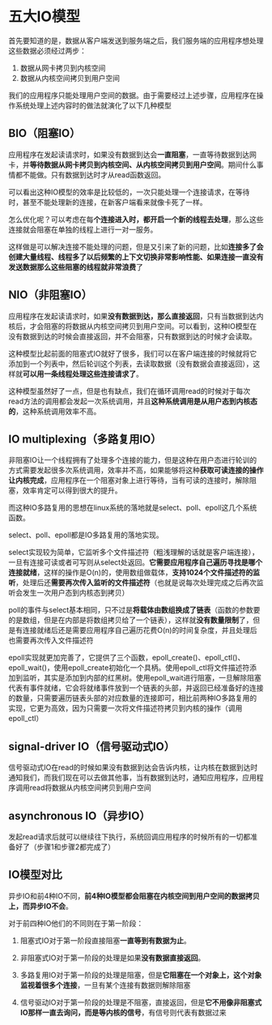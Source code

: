 # 五大IO模型

首先要知道的是，数据从客户端发送到服务端之后，我们服务端的应用程序想处理这些数据必须经过两步：

1. 数据从网卡拷贝到内核空间
2. 数据从内核空间拷贝到用户空间

我们的应用程序只能处理用户空间的数据。由于需要经过上述步骤，应用程序在操作系统处理上述内容时的做法就演化了以下几种模型

## BIO（阻塞IO）

应用程序在发起读请求时，如果没有数据到达会**一直阻塞**，一直等待数据到达网卡，并**等待数据从网卡拷贝到内核空间、从内核空间拷贝到用户空间**。期间什么事情都不能做。只有数据到达时才从read函数返回。

可以看出这种IO模型的效率是比较低的，一次只能处理一个连接请求，在等待时，甚至不能处理新的连接，在新客户端看来就像卡死了一样。

怎么优化呢？可以考虑在每**个连接进入时，都开启一个新的线程去处理**，那么这些连接就会阻塞在单独的线程上进行一对一服务。

这样做是可以解决连接不能处理的问题，但是又引来了新的问题，比如**连接多了会创建大量线程、线程多了以后频繁的上下文切换非常影响性能、如果连接一直没有发送数据那么这些阻塞的线程就非常浪费**了

## NIO（非阻塞IO）

应用程序在发起读请求时，如果**没有数据到达，那么直接返回**，只有当数据到达内核后，才会阻塞的将数据从内核空间拷贝到用户空间。可以看到，这种IO模型在没有数据到达的时候会直接返回，并不会阻塞，只有数据到达的时候才会读取。

这种模型比起前面的阻塞式IO就好了很多，我们可以在客户端连接的时候就将它添加到一个列表中，然后轮训这个列表，去读取数据（没有数据会直接返回），这样就**可以用一条线程处理这些连接请求了**。

这种模型虽然好了一点，但是也有缺点，我们在循环调用read的时候对于每次read方法的调用都会发起一次系统调用，并且**这种系统调用是从用户态到内核态的**，这种系统调用效率不高。

## IO multiplexing（多路复用IO）

非阻塞IO让一个线程拥有了处理多个连接的能力，但是这种在用户态进行轮训的方式需要发起很多次系统调用，效率并不高，如果能够将这种**获取可读连接的操作让内核完成**，应用程序在一个阻塞对象上进行等待，当有可读的连接时，解除阻塞，效率肯定可以得到很大的提升。

而这种IO多路复用的思想在linux系统的落地就是select、poll、epoll这几个系统函数。

select、poll、epoll都是IO多路复用的落地实现。

select实现较为简单，它监听多个文件描述符（粗浅理解的话就是客户端连接），一旦有连接可读或者可写则从select处返回。**它需要应用程序自己遍历寻找是哪个连接就绪**，这样的操作是O(n)的，使用数组做载体，**支持1024个文件描述符的监听**，处理后还**需要再次传入监听的文件描述符**（也就是说每次处理完成之后再次监听会发生一次用户态到内核态到拷贝）

poll的事件与select基本相同，只不过是**将载体由数组换成了链表**（函数的参数要的是数组，但是在内部是将数组拷贝给了一个链表），这样就**没有数量限制**了，但是有连接就绪后还是需要应用程序自己遍历花费O(n)的时间复杂度，并且处理后也需要再次传入文件描述符

epoll实现就更加完善了，它提供了三个函数，epoll_create()、epoll_ctl()、epoll_wait()，使用epoll_create初始化一个具柄。使用epoll_ctl将文件描述符添加到监听，其实是添加到内部的红黑树。使用epoll_wait进行阻塞，一旦解除阻塞代表有事件就绪，它会将就绪事件放到一个链表的头部，并返回已经准备好的连接的数量，只需要遍历链表头部的对应数量的连接即可，相比前两种IO多路复用的实现，它更为高效，因为只需要一次将文件描述符拷贝到内核的操作（调用epoll_ctl）

## signal-driver IO（信号驱动式IO）

信号驱动式IO在read的时候如果没有数据到达会告诉内核，让内核在数据到达时通知我们，而我们现在可以去做其他事，当有数据到达时，通知应用程序，应用程序调用read将数据从内核空间拷贝到用户空间

## asynchronous IO（异步IO）

发起read请求后就可以继续往下执行，系统回调应用程序的时候所有的一切都准备好了（步骤1和步骤2都完成了）

## IO模型对比

异步IO和前4种IO不同，**前4种IO模型都会阻塞在内核空间到用户空间的数据拷贝上，而异步IO不会**。

对于前四种IO他们的不同则在于第一阶段：

1. 阻塞式IO对于第一阶段直接阻塞**一直等到有数据为止**。

2. 非阻塞式IO对于第一阶段的处理是如果**没有数据直接返回**。
3. 多路复用IO对于第一阶段的处理是阻塞，但是**它阻塞在一个对象上，这个对象监视着很多个连接**，一旦有某个连接有数据则解除阻塞
4. 信号驱动IO对于第一阶段的处理是不阻塞，直接返回，但是**它不用像非阻塞式IO那样一直去询问，而是等内核的信号**，有信号则代表有数据过来

